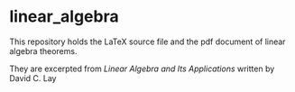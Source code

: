 # linear_algebra
This repository holds the LaTeX source file and the pdf document of linear algebra theorems.

They are excerpted from *Linear Algebra and Its Applications* written by David C. Lay
